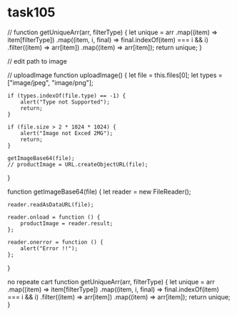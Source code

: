# task105

//
function getUniqueArr(arr, filterType) {
    let unique = arr
        .map((item) => item[filterType])
        .map((item, i, final) => final.indexOf(item) === i && i)
        .filter((item) => arr[item])
        .map((item) => arr[item]);
    return unique;
}



//  edit path to image


// uploadImage
function uploadImage() {
    let file = this.files[0];
    let types = ["image/jpeg", "image/png"];

    if (types.indexOf(file.type) == -1) {
        alert("Type not Supported");
        return;
    }

    if (file.size > 2 * 1024 * 1024) {
        alert("Image not Exced 2MG");
        return;
    }

    getImageBase64(file);
    // productImage = URL.createObjectURL(file);
}

function getImageBase64(file) {
    let reader = new FileReader();

    reader.readAsDataURL(file);

    reader.onload = function () {
        productImage = reader.result;
    };

    reader.onerror = function () {
        alert("Error !!");
    };
}



no repeate cart
function getUniqueArr(arr, filterType) {
    let unique = arr
        .map((item) => item[filterType])
        .map((item, i, final) => final.indexOf(item) === i && i)
        .filter((item) => arr[item])
        .map((item) => arr[item]);
    return unique;
}
